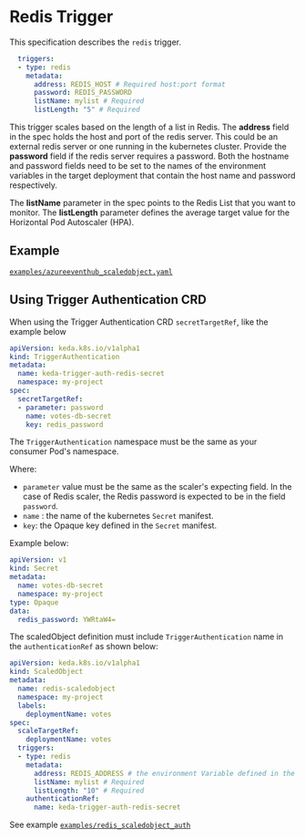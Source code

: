# Redis Trigger

This specification describes the `redis` trigger.

```yaml
  triggers:
  - type: redis
    metadata:
      address: REDIS_HOST # Required host:port format
      password: REDIS_PASSWORD
      listName: mylist # Required
      listLength: "5" # Required
```

This trigger scales based on the length of a list in Redis. The **address** field in the spec holds the host and port of the redis server. This could be an external redis server or one running in the kubernetes cluster. Provide the **password** field if the redis server requires a password. Both the hostname and password fields need to be set to the names of the environment variables in the target deployment that contain the host name and password respectively.

The **listName** parameter in the spec points to the Redis List that you want to monitor. The **listLength** parameter defines the average target value for the Horizontal Pod Autoscaler (HPA).


## Example

[`examples/azureeventhub_scaledobject.yaml`](./../../examples/redis_scaledobject.yaml)

## Using Trigger Authentication CRD

When using the Trigger Authentication CRD `secretTargetRef`, like the example below

```yaml
apiVersion: keda.k8s.io/v1alpha1
kind: TriggerAuthentication
metadata:
  name: keda-trigger-auth-redis-secret
  namespace: my-project
spec:
  secretTargetRef: 
  - parameter: password 
    name: votes-db-secret 
    key: redis_password 
```    

The `TriggerAuthentication` namespace must be the same as your consumer Pod's namespace.

Where:

* `parameter` value must be the same as the scaler's expecting field.  In the case of Redis scaler, the Redis password is expected to be in the field `password`.
* `name` : the name of the kubernetes `Secret` manifest.
* `key`: the Opaque key defined in the `Secret` manifest.

Example below:

```yaml
apiVersion: v1
kind: Secret
metadata:
  name: votes-db-secret
  namespace: my-project
type: Opaque
data:
  redis_password: YWRtaW4=
```

The scaledObject definition must include `TriggerAuthentication` name in the `authenticationRef` as shown below:

```yaml
apiVersion: keda.k8s.io/v1alpha1
kind: ScaledObject
metadata:
  name: redis-scaledobject
  namespace: my-project
  labels:
    deploymentName: votes
spec:
  scaleTargetRef:
    deploymentName: votes
  triggers:
  - type: redis
    metadata:
      address: REDIS_ADDRESS # the environment Variable defined in the Pod, the value is in the format host:port
      listName: mylist # Required
      listLength: "10" # Required
    authenticationRef: 
      name: keda-trigger-auth-redis-secret       
```

See example [`examples/redis_scaledobject_auth`](./../../examples/redis_scaledobject_auth.yaml)